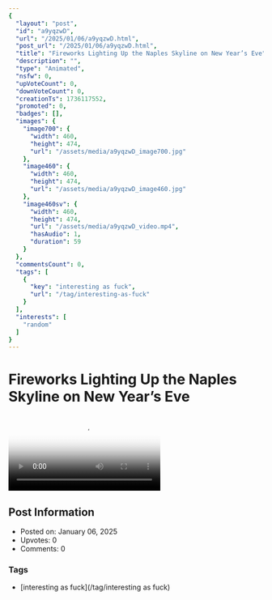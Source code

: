 ```yaml
---
{
  "layout": "post",
  "id": "a9yqzwD",
  "url": "/2025/01/06/a9yqzwD.html",
  "post_url": "/2025/01/06/a9yqzwD.html",
  "title": "Fireworks Lighting Up the Naples Skyline on New Year’s Eve",
  "description": "",
  "type": "Animated",
  "nsfw": 0,
  "upVoteCount": 0,
  "downVoteCount": 0,
  "creationTs": 1736117552,
  "promoted": 0,
  "badges": [],
  "images": {
    "image700": {
      "width": 460,
      "height": 474,
      "url": "/assets/media/a9yqzwD_image700.jpg"
    },
    "image460": {
      "width": 460,
      "height": 474,
      "url": "/assets/media/a9yqzwD_image460.jpg"
    },
    "image460sv": {
      "width": 460,
      "height": 474,
      "url": "/assets/media/a9yqzwD_video.mp4",
      "hasAudio": 1,
      "duration": 59
    }
  },
  "commentsCount": 0,
  "tags": [
    {
      "key": "interesting as fuck",
      "url": "/tag/interesting-as-fuck"
    }
  ],
  "interests": [
    "random"
  ]
}
---
```


# Fireworks Lighting Up the Naples Skyline on New Year’s Eve

<video controls playsinline loop poster="/assets/media/a9yqzwD_image460.jpg">
  <source src="/assets/media/a9yqzwD_video.mp4" type="video/mp4">
  Your browser does not support the video tag.
</video>

## Post Information

- Posted on: January 06, 2025
- Upvotes: 0
- Comments: 0

### Tags

- [interesting as fuck](/tag/interesting as fuck)
